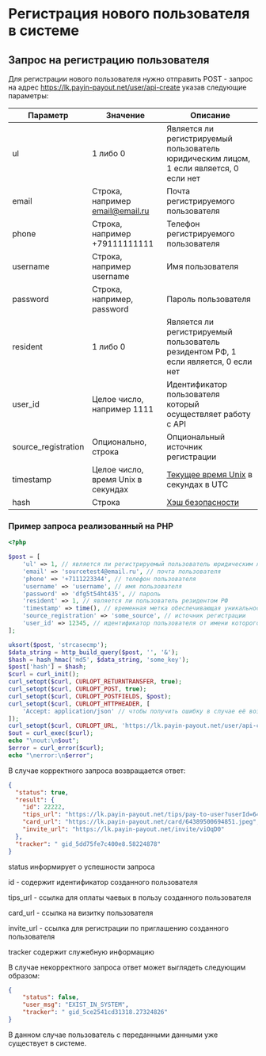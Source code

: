 # Регистрация нового пользователя в системе

## Запрос на регистрацию пользователя

Для регистрации нового пользователя нужно отправить POST - запрос на адрес
https://lk.payin-payout.net/user/api-create указав следующие параметры:

|Параметр|Значение|Описание|
|---|---|---|
|ul   | 1 либо 0   |Является ли регистрируемый пользователь юридическим лицом, 1 если является, 0 если нет   |
|email   |Строка, например email@email.ru   |Почта регистрируемого пользователя   |
|phone   |Строка, например +79111111111   |Телефон регистрируемого пользователя   |
|username   |Строка, например username   |Имя пользователя   |
|password   |Строка, например, password   |Пароль пользователя   |
|resident   |1 либо 0 |Является ли регистрируемый пользователь резидентом РФ, 1 если является, 0 если нет   |
|user_id   |Целое число, например 1111   |Идентификатор пользователя который осуществляет работу с API   |
|source_registration   |Опционально, строка   |Опциональный источник регистрации|
|timestamp   | Целое число, время Unix в секундах | [Текущее время Unix](calculate-hash.md#Метка-текущего-времени-в-параметрах) в секундах в UTC |
|hash   |Строка   |[Хэш безопасности](calculate-hash.md)   |

### Пример запроса реализованный на PHP

```php
<?php

$post = [
    'ul' => 1, // является ли регистрируемый пользователь юридическим лицом
    'email' => 'sourcetest4@email.ru', // почта пользователя
    'phone' => '+7111223344', // телефон пользователя
    'username' => 'username', // имя пользователя
    'password' => 'dfg5t54ht435', // пароль
    'resident' => 1, // является ли пользователь резидентом РФ
    'timestamp' => time(), // временная метка обеспечивающая уникальность подписи
    'source_registration' => 'some_source', // источник регистрации
    'user_id' => 12345, // идентификатор пользователя от имени которого ведётся работа с API
];

uksort($post, 'strcasecmp');
$data_string = http_build_query($post, '', '&');
$hash = hash_hmac('md5', $data_string, 'some_key');
$post['hash'] = $hash;
$curl = curl_init();
curl_setopt($curl, CURLOPT_RETURNTRANSFER, true);
curl_setopt($curl, CURLOPT_POST, true);
curl_setopt($curl, CURLOPT_POSTFIELDS, $post);
curl_setopt($curl, CURLOPT_HTTPHEADER, [
    'Accept: application/json' // чтобы получить ошибку в случае её возникновения в json
]);
curl_setopt($curl, CURLOPT_URL, 'https://lk.payin-payout.net/user/api-create');
$out = curl_exec($curl);
echo "\nout:\n$out";
$error = curl_error($curl);
echo "\nerror:\n$error";

```

В случае корректного запроса возвращается ответ:

```json
{
  "status": true,
  "result": {
    "id": 22222,
    "tips_url": "https://lk.payin-payout.net/tips/pay-to-user?userId=64389500694851",
    "card_url": "https://lk.payin-payout.net/card/64389500694851.jpeg",
    "invite_url": "https://lk.payin-payout.net/invite/viOqD0"
  },
  "tracker": " gid_5dd75fe7c400e8.58224878"
}

```

status информирует о успешности запроса 

id - содержит идентификатор созданного пользователя

tips_url - ссылка для оплаты чаевых в пользу созданного пользователя

card_url - ссылка на визитку пользователя

invite_url - ссылка для регистрации по приглашению созданного пользователя

tracker содержит служебную информацию

В случае некорректного запроса ответ может выглядеть следующим образом:

```json
{
    "status": false,
    "user_msg": "EXIST_IN_SYSTEM",
    "tracker": " gid_5ce2541cd31318.27324826"
}
```

В данном случае пользователь с переданными данными уже существует в системе.
